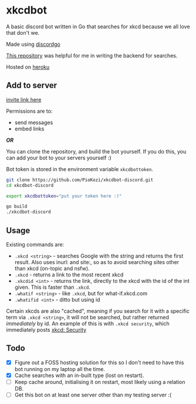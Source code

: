# xkcdbot

A basic discord bot written in Go that searches for xkcd because we all love
that don't we.

Made using [discordgo](https://github.com/bwmarrin/discordgo/)

[This repository](https://github.com/EdmundMartin/gosearcher) was helpful for me
in writing the backend for searches.

Hosted on [heroku](https://heroku.com/)

## Add to server

[invite link
here](https://discord.com/oauth2/authorize?client_id=738373714705514507&scope=bot&permissions=18432)

Permissions are to:

* send messages
* embed links

***OR***

You can clone the repository, and build the bot yourself. If you do this, you
can add your bot to your servers yourself :)

Bot token is stored in the environment variable `xkcdbottoken`.

```bash
git clone https://github.com/PioKozi/xkcdbot-discord.git
cd xkcdbot-discord

export xkcdbottoken="put your token here :)"

go build
./xkcdbot-discord
```

## Usage

Existing commands are:

* `.xkcd <string>` - searches Google with the string and returns the first
   result.  Also uses inurl: and site:, so as to avoid searching sites other
   than xkcd (on-topic and nsfw).
* `.xkcd` - returns a link to the most recent xkcd
* `.xkcdid <int>` - returns the link, directly to the xkcd with the id of the
   int given. This is faster than `.xkcd`.
* `.whatif <string>` - like `.xkcd`, but for what-if.xkcd.com
* `.whatifid <int>` - ditto but using id

Certain xkcds are also "cached", meaning if you search for it with a specific
term via `.xkcd <string>`, it will not be searched, but rather returned
*immediately* by id. An example of this is with `.xkcd security`, which
immediately posts [xkcd: Security](https://xkcd.com/538/)

## Todo

* [x] Figure out a FOSS hosting solution for this so I don't need to have this
    bot running on my laptop all the time.
* [x] Cache searches with an in-built type (lost on restart).
* [ ] Keep cache around, initialising it on restart, most likely using a
    relation DB.
* [ ] Get this bot on at least one server other than my testing server :(
